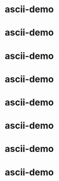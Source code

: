 # ascii-demo
# ascii-demo
# ascii-demo
# ascii-demo
# ascii-demo
# ascii-demo
# ascii-demo
# ascii-demo
